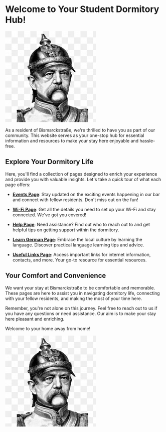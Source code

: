 # Welcome to Your Student Dormitory Hub!

![Welcome to Bismarckstraße](images/bismarck.png)

As a resident of Bismarckstraße, we're thrilled to have you as part of our community. This website serves as your one-stop hub for essential information and resources to make your stay here enjoyable and hassle-free.

## Explore Your Dormitory Life

Here, you'll find a collection of pages designed to enrich your experience and provide you with valuable insights. Let's take a quick tour of what each page offers:

- **[Events Page](events.md)**: Stay updated on the exciting events happening in our bar and connect with fellow residents. Don't miss out on the fun!

- **[Wi-Fi Page](wifi.md)**: Get all the details you need to set up your Wi-Fi and stay connected. We've got you covered!

- **[Help Page](help.md)**: Need assistance? Find out who to reach out to and get helpful tips on getting support within the dormitory.

- **[Learn German Page](german.md)**: Embrace the local culture by learning the language. Discover practical language learning tips and advice.

- **[Useful Links Page](links.md)**: Access important links for internet information, contacts, and more. Your go-to resource for essential resources.

## Your Comfort and Convenience

We want your stay at Bismarckstraße to be comfortable and memorable. These pages are here to assist you in navigating dormitory life, connecting with your fellow residents, and making the most of your time here.

Remember, you're not alone on this journey. Feel free to reach out to us if you have any questions or need assistance. Our aim is to make your stay here pleasant and enriching.

Welcome to your home away from home!

![Welcome to Bismarckstraße](images/bismarck.png)
